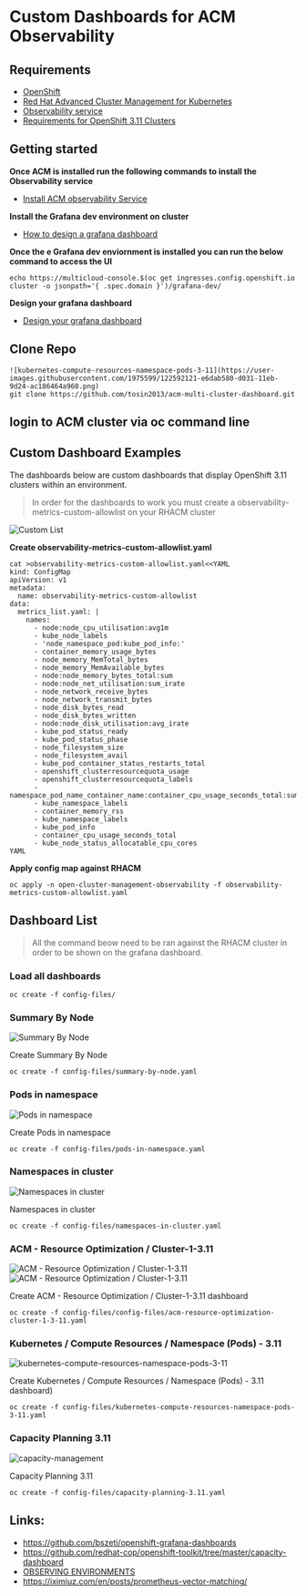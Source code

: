 # Custom Dashboards for ACM Observability

## Requirements
* [OpenShift](https://www.openshift.com/)
* [Red Hat Advanced Cluster Management for Kubernetes](https://access.redhat.com/documentation/en-us/red_hat_advanced_cluster_management_for_kubernetes/2.2/)
*  [Observability service](https://access.redhat.com/documentation/en-us/red_hat_advanced_cluster_management_for_kubernetes/2.2/html/observing_environments/observing-environments-intro#observability-service)
* [Requirements for OpenShift 3.11 Clusters](requirements-for-openshift-3.11.md)

## Getting started 
**Once ACM is installed run the following commands to install the Observability service**  
* [Install ACM observability Service](install-acm-observability-service.md)

**Install the Grafana dev environment on cluster**
* [How to design a grafana dashboard](https://github.com/open-cluster-management/multicluster-observability-operator/tree/main/tools)

**Once the e Grafana dev enviornment is installed you can run the below command to access the UI** 
```
echo https://multicloud-console.$(oc get ingresses.config.openshift.io cluster -o jsonpath='{ .spec.domain }')/grafana-dev/
```

**Design your grafana dashboard**  
* [Design your grafana dashboard](https://github.com/open-cluster-management/multicluster-observability-operator/tree/main/tools)

## Clone Repo
```
![kubernetes-compute-resources-namespace-pods-3-11](https://user-images.githubusercontent.com/1975599/122592121-e6dab580-d031-11eb-9d24-ac186464a960.png)
git clone https://github.com/tosin2013/acm-multi-cluster-dashboard.git
```

## login to ACM cluster via oc command line

## Custom Dashboard Examples
The dashboards below are custom dashboards that display OpenShift 3.11 clusters within an environment. 

> In order for the dashboards to work you must create a observability-metrics-custom-allowlist on your RHACM cluster

![Custom List](images/custom-list.png)


**Create observability-metrics-custom-allowlist.yaml**
```
cat >observability-metrics-custom-allowlist.yaml<<YAML
kind: ConfigMap
apiVersion: v1
metadata:
  name: observability-metrics-custom-allowlist
data:
  metrics_list.yaml: |
    names:
      - node:node_cpu_utilisation:avg1m
      - kube_node_labels
      - 'node_namespace_pod:kube_pod_info:'
      - container_memory_usage_bytes
      - node_memory_MemTotal_bytes
      - node_memory_MemAvailable_bytes
      - node:node_memory_bytes_total:sum
      - node:node_net_utilisation:sum_irate
      - node_network_receive_bytes
      - node_network_transmit_bytes
      - node_disk_bytes_read
      - node_disk_bytes_written
      - node:node_disk_utilisation:avg_irate
      - kube_pod_status_ready
      - kube_pod_status_phase
      - node_filesystem_size
      - node_filesystem_avail
      - kube_pod_container_status_restarts_total
      - openshift_clusterresourcequota_usage
      - openshift_clusterresourcequota_labels
      - namespace_pod_name_container_name:container_cpu_usage_seconds_total:sum_rate
      - kube_namespace_labels
      - container_memory_rss
      - kube_namespace_labels
      - kube_pod_info
      - container_cpu_usage_seconds_total
      - kube_node_status_allocatable_cpu_cores
YAML
```
**Apply config map against RHACM**
```
oc apply -n open-cluster-management-observability -f observability-metrics-custom-allowlist.yaml
```

## Dashboard List 
> All the command beow need to be ran against the RHACM cluster in order to be shown on the grafana dashboard. 

### Load all dashboards
```
oc create -f config-files/
```

### Summary By Node 
![Summary By Node](images/summary-by-node.png)

Create Summary By Node 
```
oc create -f config-files/summary-by-node.yaml
```

### Pods in namespace
![Pods in namespace](images/pods-in-namespace.png)

Create Pods in namespace
```
oc create -f config-files/pods-in-namespace.yaml
```

### Namespaces in cluster 
![Namespaces in cluster](images/namespaces-in-cluster.png)

Namespaces in cluster
```
oc create -f config-files/namespaces-in-cluster.yaml
```

### ACM - Resource Optimization / Cluster-1-3.11
![ACM - Resource Optimization / Cluster-1-3.11](images/acm-resource-optimization-cluster-1-3-11-cpu.png)
![ACM - Resource Optimization / Cluster-1-3.11](images/acm-resource-optimization-cluster-1-3-11-memory.png)

Create ACM - Resource Optimization / Cluster-1-3.11 dashboard
```
oc create -f config-files/config-files/acm-resource-optimization-cluster-1-3-11.yaml
```

### Kubernetes / Compute Resources / Namespace (Pods) - 3.11 
![kubernetes-compute-resources-namespace-pods-3-11](https://user-images.githubusercontent.com/1975599/122592197-f9ed8580-d031-11eb-885f-b4b58ebb19cd.png)


Create Kubernetes / Compute Resources / Namespace (Pods) - 3.11 dashboard)
```
oc create -f config-files/kubernetes-compute-resources-namespace-pods-3-11.yaml
```

###  Capacity Planning 3.11 
![capacity-management](https://user-images.githubusercontent.com/1975599/122591100-7d0ddc00-d030-11eb-8b9e-ca9b7484c05c.png)

Capacity Planning 3.11 
```
oc create -f config-files/capacity-planning-3.11.yaml
```

## Links: 
* https://github.com/bszeti/openshift-grafana-dashboards
* https://github.com/redhat-cop/openshift-toolkit/tree/master/capacity-dashboard
* [OBSERVING ENVIRONMENTS](https://access.redhat.com/documentation/en-us/red_hat_advanced_cluster_management_for_kubernetes/2.2/html-single/observing_environments/index)
* https://iximiuz.com/en/posts/prometheus-vector-matching/